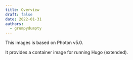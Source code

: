 ```yaml
---
title: Overview
draft: false
date: 2022-01-31
authors:
  - grumpydumpty
---
```


This images is based on Photon v5.0.

It provides a container image for running Hugo (extended).
